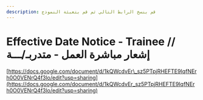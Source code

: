 ```yaml
---
description: قم بنسخ الرابط التالي ثم قم بتعبئة النموذج
---
```


# Effective Date Notice - Trainee // إشعار مباشرة العمل - متدربـ/ـــة

[https://docs.google.com/document/d/1kQWcdvEr\_sz5PTpjRHEFTE9IqfNErh0O0VENrQ4f3lo/edit?usp=sharing](https://docs.google.com/document/d/1kQWcdvEr_sz5PTpjRHEFTE9IqfNErh0O0VENrQ4f3lo/edit?usp=sharing)
